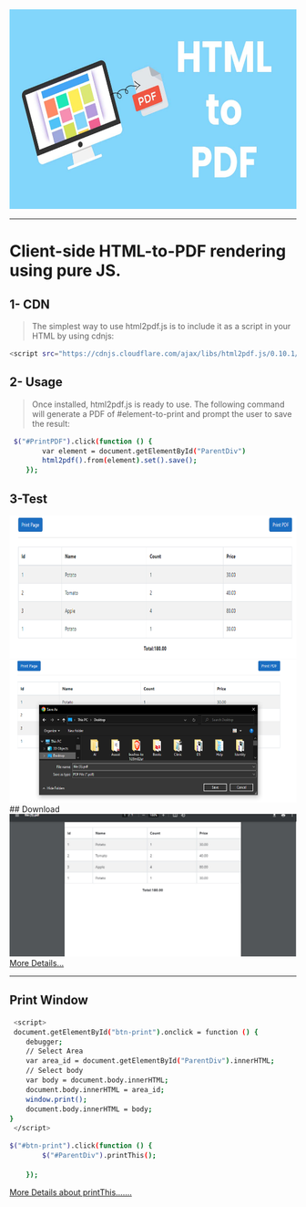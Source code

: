 <img src="Help/HtmlToPdf.jpg" style="height:350px;width:100%">
<hr/>

# Client-side HTML-to-PDF rendering using pure JS.

## 1- CDN
> The simplest way to use html2pdf.js is to include it as a script in your HTML by using cdnjs:

```bash
<script src="https://cdnjs.cloudflare.com/ajax/libs/html2pdf.js/0.10.1/html2pdf.bundle.min.js"></script>
```

## 2- Usage

>Once installed, html2pdf.js is ready to use. The following command will generate a PDF of #element-to-print and prompt the user to save the result:

```bash
 $("#PrintPDF").click(function () {
        var element = document.getElementById("ParentDiv")
        html2pdf().from(element).set().save();
    });
```
## 3-Test
<img src="Help/Capture.PNG" style="height:250px;width:100%">
<br/>
<img src="Help/Download.PNG" style="height:250px;width:100%">
## Download
<img src="Help/PDF.PNG" style="height:250px;width:100%">
<a href="https://ekoopmans.github.io/html2pdf.js/">More Details...<a>
<hr/>

## Print Window
```bash
 <script>
 document.getElementById("btn-print").onclick = function () {
    debugger;
    // Select Area
    var area_id = document.getElementById("ParentDiv").innerHTML;
    // Select body 
    var body = document.body.innerHTML;
    document.body.innerHTML = area_id;
    window.print();
    document.body.innerHTML = body;
}
 </script>
```

```bash
$("#btn-print").click(function () {
        $("#ParentDiv").printThis();
         
    });
```
<a href="https://jasonday.github.io/printThis/">More Details about printThis.......</a>
